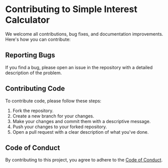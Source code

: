 # Contributing to Simple Interest Calculator

We welcome all contributions, bug fixes, and documentation improvements. Here's how you can contribute:

## Reporting Bugs
If you find a bug, please open an issue in the repository with a detailed description of the problem.

## Contributing Code
To contribute code, please follow these steps:
1. Fork the repository.
2. Create a new branch for your changes.
3. Make your changes and commit them with a descriptive message.
4. Push your changes to your forked repository.
5. Open a pull request with a clear description of what you've done.

## Code of Conduct
By contributing to this project, you agree to adhere to the [Code of Conduct](CODE_OF_CONDUCT.md).
